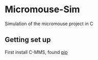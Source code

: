 # Micromouse-Sim
Simulation of the micromouse project in C


## Getting set up ##

First install C-MMS, found [pip](https://github.com/mackorone/mms-c)
